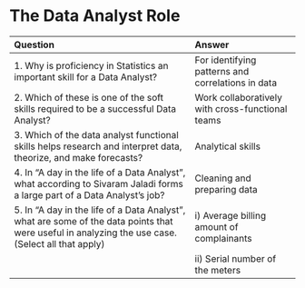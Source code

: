 # The Data Analyst Role

| Question | Answer |
| :--- | :--- |
| 1. Why is proficiency in Statistics an important skill for a Data Analyst? | For identifying patterns and correlations in data |
| 2. Which of these is one of the soft skills required to be a successful Data Analyst? | Work collaboratively with cross-functional teams |
| 3. Which of the data analyst functional skills helps research and interpret data, theorize, and make forecasts? | Analytical skills |
| 4. In “A day in the life of a Data Analyst”, what according to Sivaram Jaladi forms a large part of a Data Analyst’s job? | Cleaning and preparing data |
| 5. In “A day in the life of a Data Analyst”, what are some of the data points that were useful in analyzing the use case. (Select all that apply) | i) Average billing amount of complainants|
| | ii) Serial number of the meters|
